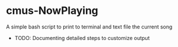 # cmus-NowPlaying
A simple bash script to print to terminal and text file the current song

- TODO: Documenting detailed steps to customize output
